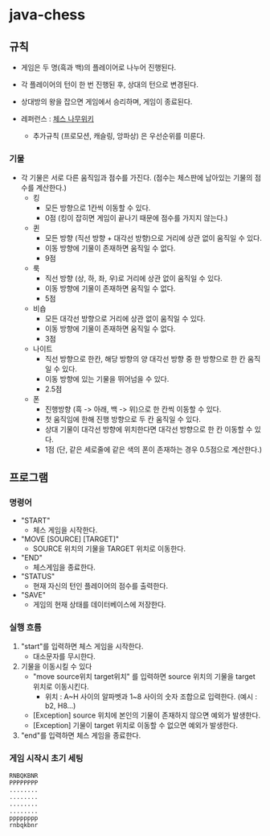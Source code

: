 # java-chess

## 규칙

- 게임은 두 명(흑과 백)의 플레이어로 나누어 진행된다. 
- 각 플레이어의 턴이 한 번 진행된 후, 상대의 턴으로 변경된다. 
- 상대방의 왕을 잡으면 게임에서 승리하며, 게임이 종료된다.

- 레퍼런스 : [체스 나무위키](https://namu.wiki/w/%EC%B2%B4%EC%8A%A4)
    - 추가규칙 (프로모션, 캐슬링, 앙파상) 은 우선순위를 미룬다.

### 기물

- 각 기물은 서로 다른 움직임과 점수를 가진다. (점수는 체스판에 남아있는 기물의 점수를 계산한다.)
  - 킹 
    - 모든 방향으로 1칸씩 이동할 수 있다. 
    - 0점 (킹이 잡히면 게임이 끝나기 때문에 점수를 가지지 않는다.)
  - 퀸 
     - 모든 방향 (직선 방향 + 대각선 방향)으로 거리에 상관 없이 움직일 수 있다.
     - 이동 방향에 기물이 존재하면 움직일 수 없다.
    - 9점
  - 룩 
    - 직선 방향 (상, 하, 좌, 우)로 거리에 상관 없이 움직일 수 있다.
    - 이동 방향에 기물이 존재하면 움직일 수 없다.
    - 5점
  - 비숍
    - 모든 대각선 방향으로 거리에 상관 없이 움직일 수 있다. 
    - 이동 방향에 기물이 존재하면 움직일 수 없다.
    - 3점
  - 나이트
    - 직선 방향으로 한칸, 해당 방향의 양 대각선 방향 중 한 방향으로 한 칸 움직일 수 있다.
    - 이동 방향에 있는 기물을 뛰어넘을 수 있다.
    - 2.5점
  - 폰
    - 진행방향 (흑 -> 아래, 백 -> 위)으로 한 칸씩 이동할 수 있다.
    - 첫 움직임에 한해 진행 방향으로 두 칸 움직일 수 있다. 
    - 상대 기물이 대각선 방향에 위치한다면 대각선 방향으로 한 칸 이동할 수 있다.
    - 1점 (단, 같은 세로줄에 같은 색의 폰이 존재하는 경우 0.5점으로 계산한다.)

## 프로그램 

### 명령어

- "START"
  - 체스 게임을 시작한다.
- "MOVE [SOURCE] [TARGET]"
  - SOURCE 위치의 기물을 TARGET 위치로 이동한다. 
- "END"
  - 체스게임을 종료한다.
- "STATUS"
  - 현재 자신의 턴인 플레이어의 점수를 출력한다. 
- "SAVE"
  - 게임의 현재 상태를 데이터베이스에 저장한다.

### 실행 흐름

1. "start"를 입력하면 체스 게임을 시작한다.
    - 대소문자를 무시한다.
2. 기물을 이동시킬 수 있다
    - "move source위치 target위치" 를 입력하면 source 위치의 기물을 target 위치로 이동시킨다.
        - 위치 : A~H 사이의 알파벳과 1\~8 사이의 숫자 조합으로 입력한다. (예시 : b2, H8...)
    - [Exception] source 위치에 본인의 기물이 존재하지 않으면 예외가 발생한다.
    - [Exception] 기물이 target 위치로 이동할 수 없으면 예외가 발생한다.
3. "end"를 입력하면 체스 게임을 종료한다.

### 게임 시작시 초기 세팅

```
RNBQKBNR
PPPPPPPP
........
........
........
........
pppppppp
rnbqkbnr
```
